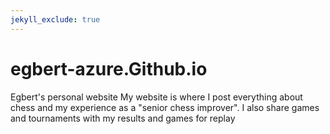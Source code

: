 ```yaml
---
jekyll_exclude: true
---
```


# egbert-azure.Github.io
Egbert's personal website
My website is where I post everything about chess and my experience as a "senior chess improver".
I also share games and tournaments with my results and games for replay
